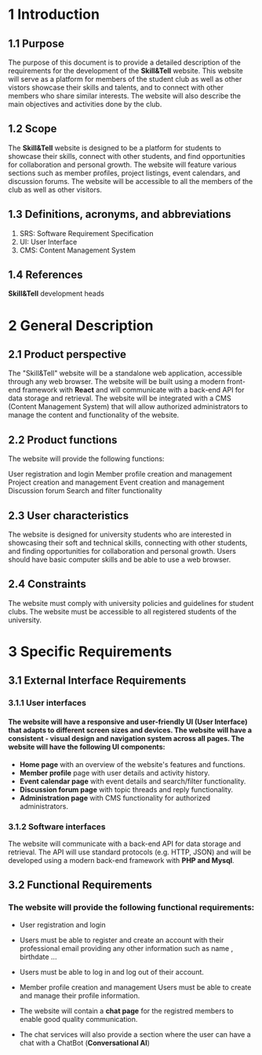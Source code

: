 # 1 Introduction 

## 1.1 Purpose 
The purpose of this document is to provide a detailed description of the requirements for the development of the **Skill&Tell** website. This website will serve as a platform for members of the student club as well as other vistors showcase their skills and talents, and to connect with other members who share similar interests.
The website will also describe the main objectives and activities done by the club.

## 1.2 Scope 
The **Skill&Tell** website is designed to be a platform for students to showcase their skills, connect with other students, and find opportunities for collaboration and personal growth. The website will feature various sections such as member profiles, project listings, event calendars, and discussion forums. The website will be accessible to all the members of the club as well as other visitors.

## 1.3 Definitions, acronyms, and abbreviations
1. SRS: Software Requirement Specification
1. UI: User Interface
3. CMS: Content Management System


## 1.4 References
**Skill&Tell** development heads
# 2 General Description
## 2.1 Product perspective
The "Skill&Tell" website will be a standalone web application, accessible through any web browser. The website will be built using a modern front-end framework with **React** and will communicate with a back-end API for data storage and retrieval. The website will be integrated with a CMS (Content Management System) that will allow authorized administrators to manage the content and functionality of the website.
## 2.2 Product functions
The website will provide the following functions:

User registration and login
Member profile creation and management
Project creation and management
Event creation and management
Discussion forum
Search and filter functionality
## 2.3 User characteristics
The website is designed for university students  who are interested in showcasing their soft and technical skills, connecting with other students, and finding opportunities for collaboration and personal growth. Users should have basic computer skills and be able to use a web browser.

## 2.4 Constraints

The website must comply with university policies and guidelines for student clubs.
The website must be accessible to all registered students of the university.
# 3 Specific Requirements
## 3.1 External Interface Requirements
### 3.1.1 User interfaces
 #### The website will have a responsive and user-friendly UI (User Interface) that adapts to different screen sizes and devices. The website will have a consistent - visual design and navigation system across all pages. The website will have the following UI components:
- **Home page** with an overview of the website's features and functions.
- **Member profile** page with user details and activity history.
- **Event calendar page** with event details and search/filter functionality.
- **Discussion forum page** with topic threads and reply functionality.
- **Administration page** with CMS functionality for authorized administrators.

### 3.1.2 Software interfaces

The website will communicate with a back-end API for data storage and retrieval. The API will use standard protocols (e.g. HTTP, JSON) and will be developed using a modern back-end framework with **PHP and Mysql**.

## 3.2 Functional Requirements
### The website will provide the following functional requirements:

- User registration and login
- Users must be able to register and create an account with their professional email providing any other information such as name , birthdate ...
- Users must be able to log in and log out of their account.
- Member profile creation and management
Users must be able to create and manage their profile information. 

- The website will contain a **chat page** for the registred members to enable good quality communication. 

- The chat services will also provide a section where the user can have a chat with a ChatBot (**Conversational AI**)